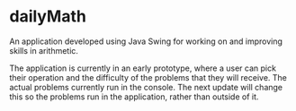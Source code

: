 # dailyMath
An application developed using Java Swing for working on and improving skills in arithmetic.

The application is currently in an early prototype, where a user can pick their operation and the difficulty of the problems that they will receive.
The actual problems currently run in the console. The next update will change this so the problems run in the application, rather than outside of it.
